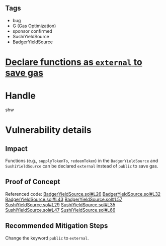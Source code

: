 ## Tags

- bug
- G (Gas Optimization)
- sponsor confirmed
- SushiYieldSource
- BadgerYieldSource

# [Declare functions as `external` to save gas](https://github.com/code-423n4/2021-06-pooltogether-findings/issues/107) 

# Handle

shw


# Vulnerability details

## Impact

Functions (e.g., `supplyTokenTo`, `redeemToken`) in the `BadgerYieldSource` and `SushiYieldSource` can be declared `external` instead of `public` to save gas.

## Proof of Concept

Referenced code:
[BadgerYieldSource.sol#L26](https://github.com/code-423n4/2021-06-pooltogether/blob/main/contracts/yield-source/BadgerYieldSource.sol#L26)
[BadgerYieldSource.sol#L32](https://github.com/code-423n4/2021-06-pooltogether/blob/main/contracts/yield-source/BadgerYieldSource.sol#L32)
[BadgerYieldSource.sol#L43](https://github.com/code-423n4/2021-06-pooltogether/blob/main/contracts/yield-source/BadgerYieldSource.sol#L43)
[BadgerYieldSource.sol#L57](https://github.com/code-423n4/2021-06-pooltogether/blob/main/contracts/yield-source/BadgerYieldSource.sol#L57)
[SushiYieldSource.sol#L29](https://github.com/code-423n4/2021-06-pooltogether/blob/main/contracts/yield-source/SushiYieldSource.sol#L29)
[SushiYieldSource.sol#L35](https://github.com/code-423n4/2021-06-pooltogether/blob/main/contracts/yield-source/SushiYieldSource.sol#L35)
[SushiYieldSource.sol#L47](https://github.com/code-423n4/2021-06-pooltogether/blob/main/contracts/yield-source/SushiYieldSource.sol#L47)
[SushiYieldSource.sol#L66](https://github.com/code-423n4/2021-06-pooltogether/blob/main/contracts/yield-source/SushiYieldSource.sol#L66)

## Recommended Mitigation Steps

Change the keyword `public` to `external`.

